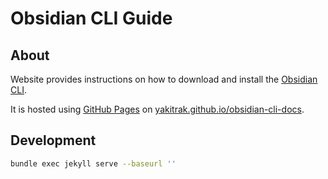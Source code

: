 # Obsidian CLI Guide

## About
Website provides instructions on how to download and install the [Obsidian CLI](https://github.com/Yakitrak/obsidian-cli).

It is hosted using [GitHub Pages](https://pages.github.com/) on [yakitrak.github.io/obsidian-cli-docs](https://yakitrak.github.io/obsidian-cli-docs/).


## Development

```bash
bundle exec jekyll serve --baseurl ''
```

